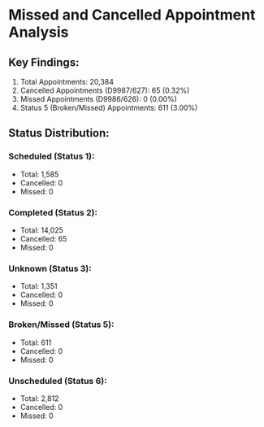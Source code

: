 # Missed and Cancelled Appointment Analysis

## Key Findings:

1. Total Appointments: 20,384
2. Cancelled Appointments (D9987/627): 65 (0.32%)
3. Missed Appointments (D9986/626): 0 (0.00%)
4. Status 5 (Broken/Missed) Appointments: 611 (3.00%)

## Status Distribution:

### Scheduled (Status 1):
- Total: 1,585
- Cancelled: 0
- Missed: 0

### Completed (Status 2):
- Total: 14,025
- Cancelled: 65
- Missed: 0

### Unknown (Status 3):
- Total: 1,351
- Cancelled: 0
- Missed: 0

### Broken/Missed (Status 5):
- Total: 611
- Cancelled: 0
- Missed: 0

### Unscheduled (Status 6):
- Total: 2,812
- Cancelled: 0
- Missed: 0